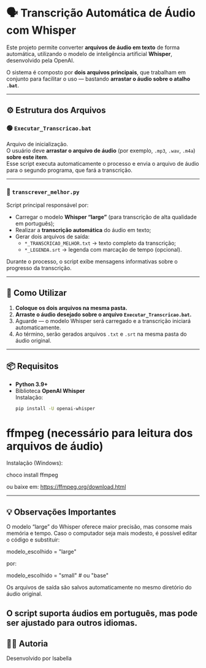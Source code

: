 # 🗣️ Transcrição Automática de Áudio com Whisper

Este projeto permite converter **arquivos de áudio em texto** de forma automática, utilizando o modelo de inteligência artificial **Whisper**, desenvolvido pela OpenAI.

O sistema é composto por **dois arquivos principais**, que trabalham em conjunto para facilitar o uso — bastando **arrastar o áudio sobre o atalho `.bat`**.

---

## ⚙️ Estrutura dos Arquivos

### 🟢 `Executar_Transcricao.bat`
Arquivo de inicialização.  
O usuário deve **arrastar o arquivo de áudio** (por exemplo, `.mp3`, `.wav`, `.m4a`) **sobre este item**.  
Esse script executa automaticamente o processo e envia o arquivo de áudio para o segundo programa, que fará a transcrição.

---

### 🧠 `transcrever_melhor.py`
Script principal responsável por:
- Carregar o modelo **Whisper “large”** (para transcrição de alta qualidade em português);
- Realizar a **transcrição automática** do áudio em texto;
- Gerar dois arquivos de saída:
  - `*_TRANSCRICAO_MELHOR.txt` → texto completo da transcrição;
  - `*_LEGENDA.srt` → legenda com marcação de tempo (opcional).

Durante o processo, o script exibe mensagens informativas sobre o progresso da transcrição.

---

## 🚀 Como Utilizar

1. **Coloque os dois arquivos na mesma pasta.**
2. **Arraste o áudio desejado sobre o arquivo `Executar_Transcricao.bat`.**
3. Aguarde — o modelo Whisper será carregado e a transcrição iniciará automaticamente.
4. Ao término, serão gerados arquivos `.txt` e `.srt` na mesma pasta do áudio original.

---

## 📦 Requisitos

- **Python 3.9+**
- Biblioteca **OpenAI Whisper**  
  Instalação:
  ```bash
  pip install -U openai-whisper

# ffmpeg (necessário para leitura dos arquivos de áudio)
Instalação (Windows):

choco install ffmpeg

ou baixe em: https://ffmpeg.org/download.html

--- 

## 💡 Observações Importantes

O modelo “large” do Whisper oferece maior precisão, mas consome mais memória e tempo.
Caso o computador seja mais modesto, é possível editar o código e substituir:

modelo_escolhido = "large"

por:

modelo_escolhido = "small"  # ou "base"


Os arquivos de saída são salvos automaticamente no mesmo diretório do áudio original.

O script suporta áudios em português, mas pode ser ajustado para outros idiomas.
---

## 👩‍💻 Autoria

Desenvolvido por Isabella
